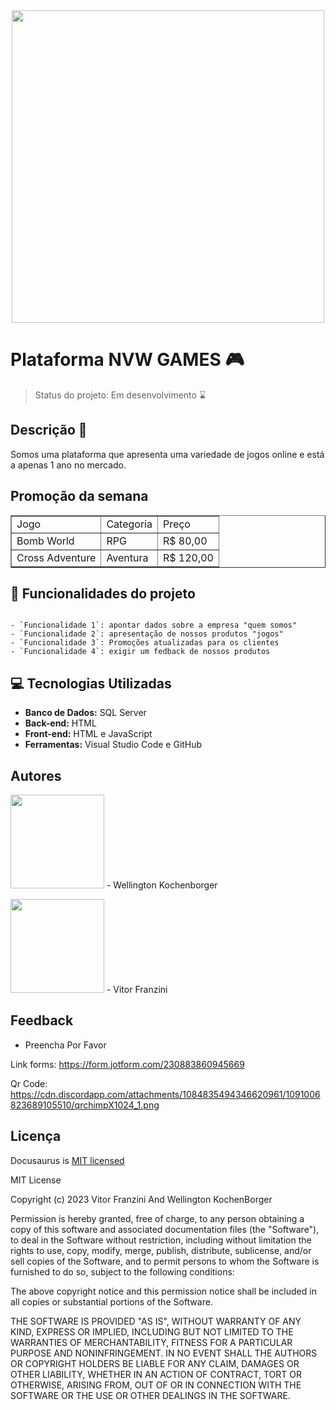 <div align="center">
<img src="https://user-images.githubusercontent.com/129353206/228724181-5ae2ccf0-c8cf-4256-8093-36a2eabcad74.jpg" width="500px" />
</div>

# Plataforma NVW GAMES 🎮


> Status do projeto: Em desenvolvimento ⌛


## Descrição 📝

Somos uma plataforma que apresenta uma variedade de jogos online e está a apenas 1 ano no mercado.





## Promoção da semana

<div align="center">
<table border="1">
    <tr>
        <td>Jogo</td>
        <td>Categoria</td>
        <td>Preço</td>
    </tr>
    <tr>
        <td>Bomb World</td>
        <td>RPG</td>
        <td>R$ 80,00</td>
    </tr>
    <tr>
        <td>Cross Adventure</td>
        <td>Aventura</td>
        <td>R$ 120,00</td>
    </tr>
</table>
</tr>
    <tr>
   </div>



## :hammer: Funcionalidades do projeto

```

- `Funcionalidade 1`: apontar dados sobre a empresa "quem somos"
- `Funcionalidade 2`: apresentação de nossos produtos "jogos"
- `Funcionalidade 3`: Promoções atualizadas para os clientes
- `Funcionalidade 4`: exigir um fedback de nossos produtos
```

## :computer: Tecnologias Utilizadas


* **Banco de Dados:** SQL Server
* **Back-end:** HTML 
* **Front-end:**  HTML e JavaScript
* **Ferramentas:** Visual Studio Code e GitHub 








## Autores

<img src="https://user-images.githubusercontent.com/129353206/228728912-12c8b403-fde1-4a06-bff2-dec19c21da83.jpg" width="150px" /> - Wellington Kochenborger

<img src="https://user-images.githubusercontent.com/129353206/228728970-060bbe6c-a34b-4ece-85aa-8afec051b1e7.jpg" width="150px" /> - Vitor Franzini








## Feedback 

- Preencha Por Favor

Link forms: https://form.jotform.com/230883860945669

Qr Code: https://cdn.discordapp.com/attachments/1084835494346620961/1091006823689105510/qrchimpX1024_1.png









## Licença 
Docusaurus is [MIT licensed](./LICENSE)

MIT License

Copyright (c) 2023 Vitor Franzini And Wellington KochenBorger

Permission is hereby granted, free of charge, to any person obtaining a copy
of this software and associated documentation files (the "Software"), to deal
in the Software without restriction, including without limitation the rights
to use, copy, modify, merge, publish, distribute, sublicense, and/or sell
copies of the Software, and to permit persons to whom the Software is
furnished to do so, subject to the following conditions:

The above copyright notice and this permission notice shall be included in all
copies or substantial portions of the Software.

THE SOFTWARE IS PROVIDED "AS IS", WITHOUT WARRANTY OF ANY KIND, EXPRESS OR
IMPLIED, INCLUDING BUT NOT LIMITED TO THE WARRANTIES OF MERCHANTABILITY,
FITNESS FOR A PARTICULAR PURPOSE AND NONINFRINGEMENT. IN NO EVENT SHALL THE
AUTHORS OR COPYRIGHT HOLDERS BE LIABLE FOR ANY CLAIM, DAMAGES OR OTHER
LIABILITY, WHETHER IN AN ACTION OF CONTRACT, TORT OR OTHERWISE, ARISING FROM,
OUT OF OR IN CONNECTION WITH THE SOFTWARE OR THE USE OR OTHER DEALINGS IN THE
SOFTWARE.

